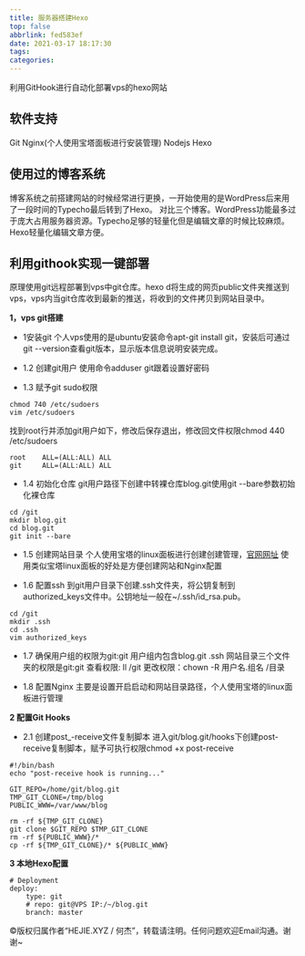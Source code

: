 ```yaml
---
title: 服务器搭建Hexo
top: false
abbrlink: fed583ef
date: 2021-03-17 18:17:30
tags:
categories:
---
```


利用GitHook进行自动化部署vps的hexo网站

<!-- more -->

## 软件支持

Git
Nginx(个人使用宝塔面板进行安装管理)
Nodejs
Hexo

## 使用过的博客系统

博客系统之前搭建网站的时候经常进行更换，一开始使用的是WordPress后来用了一段时间的Typecho最后转到了Hexo。
对比三个博客。WordPress功能最多过于庞大占用服务器资源。Typecho足够的轻量化但是编辑文章的时候比较麻烦。Hexo轻量化编辑文章方便。

## 利用githook实现一键部署

原理使用git远程部署到vps中git仓库。hexo d将生成的网页public文件夹推送到vps，vps内当git仓库收到最新的推送，将收到的文件拷贝到网站目录中。

**1，vps git搭建**

* 1安装git
个人vps使用的是ubuntu安装命令apt-git install git，安装后可通过git --version查看git版本，显示版本信息说明安装完成。

* 1.2 创建git用户
使用命令adduser git跟着设置好密码

* 1.3 赋予git sudo权限

```权限
chmod 740 /etc/sudoers
vim /etc/sudoers
```

找到root行并添加git用户如下，修改后保存退出，修改回文件权限chmod 440 /etc/sudoers

```权限
root    ALL=(ALL:ALL) ALL
git     ALL=(ALL:ALL) ALL
```

* 1.4 初始化仓库
git用户路径下创建中转裸仓库blog.git使用git --bare参数初始化裸仓库

```初始化
cd /git
mkdir blog.git
cd blog.git
git init --bare
```

* 1.5 创建网站目录
个人使用宝塔的linux面板进行创建创建管理，[官网网址](https://www.bt.cn)
使用类似宝塔linux面板的好处是方便创建网站和Nginx配置

* 1.6 配置ssh
到git用户目录下创建.ssh文件夹，将公钥复制到authorized_keys文件中。公钥地址一般在~/.ssh/id_rsa.pub。

```地址
cd /git
mkdir .ssh
cd .ssh
vim authorized_keys
```

* 1.7 确保用户组的权限为git:git
用户组内包含blog.git .ssh 网站目录三个文件夹的权限是git:git
查看权限: ll /git
更改权限：chown -R 用户名.组名 /目录

* 1.8 配置Nginx
主要是设置开启启动和网站目录路径，个人使用宝塔的linux面板进行管理

**2 配置Git Hooks**

* 2.1 创建post_-receive文件复制脚本
进入git/blog.git/hooks下创建post-receive复制脚本，赋予可执行权限chmod +x post-receive

```复制脚本
#!/bin/bash
echo "post-receive hook is running..."

GIT_REPO=/home/git/blog.git
TMP_GIT_CLONE=/tmp/blog
PUBLIC_WWW=/var/www/blog

rm -rf ${TMP_GIT_CLONE}
git clone $GIT_REPO $TMP_GIT_CLONE
rm -rf ${PUBLIC_WWW}/*
cp -rf ${TMP_GIT_CLONE}/* ${PUBLIC_WWW}
```

**3 本地Hexo配置**

```hexo配置
# Deployment
deploy:
    type: git
    # repo: git@VPS IP:/~/blog.git
    branch: master
```

©版权归属作者“HEJIE.XYZ / 何杰”，转载请注明。任何问题欢迎Email沟通。谢谢~

